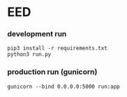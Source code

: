 # EED


### development run 

```
pip3 install -r requirements.txt
python3 run.py
```

### production run (gunicorn)

```
gunicorn --bind 0.0.0.0:5000 run:app
```